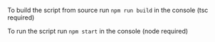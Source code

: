 To build the script from source run `npm run build` in the console (tsc required)

To run the script run `npm start` in the console (node required)